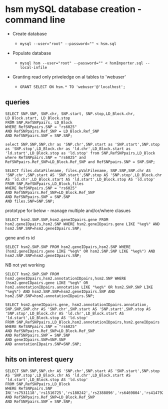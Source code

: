 # hsm mySQL database creation - command line

- Create database
  - `mysql --user="root" --password="" < hsm.sql`
- Populate database
  - `mysql hsm --user="root" --password="" < hsmImporter.sql --local-infile`


- Granting read only priveledge on al tables to 'webuser'
  - `GRANT SELECT ON hsm.* TO 'webuser'@'localhost';`


## queries

```
SELECT SNP.SNP, SNP.chr, SNP.start, SNP.stop,LD_Block.chr, LD_Block.start, LD_Block.stop
FROM SNP,RefSNPpairs, LD_Block
WHERE RefSNPpairs.SNP = "rs6025" 
AND RefSNPpairs.Ref_SNP = LD_Block.Ref_SNP
AND RefSNPpairs.SNP = SNP.SNP;
```

```
select SNP.SNP,SNP.chr as 'SNP.chr',SNP.start as 'SNP.start',SNP.stop as 'SNP.stop',LD_Block.chr as 'ld.chr',LD_Block.start as 'ld.start',LD_Block.stop as 'ld.stop' from SNP,RefSNPpairs,LD_Block where RefSNPpairs.SNP = "rs6025" and RefSNPpairs.Ref_SNP=LD_Block.Ref_SNP and RefSNPpairs.SNP = SNP.SNP;

```


```
SELECT files.dataFilename, files.pValFilename, SNP.SNP,SNP.chr AS 'SNP.chr',SNP.start AS 'SNP.start',SNP.stop AS 'SNP.stop',LD_Block.chr AS 'ld.chr',LD_Block.start AS 'ld.start',LD_Block.stop AS 'ld.stop' 
FROM SNP,RefSNPpairs,LD_Block,files 
WHERE RefSNPpairs.SNP = "rs6025" 
AND RefSNPpairs.Ref_SNP=LD_Block.Ref_SNP 
AND RefSNPpairs.SNP = SNP.SNP 
AND files.SNP=SNP.SNP;
```


prototype for below - manage multiple and/or/where clasues

```
SELECT hsm2.SNP.SNP,hsm2.geneIDpairs.gene FROM hsm2.geneIDpairs,hsm2.SNP WHERE hsm2.geneIDpairs.gene LIKE "%eg%" AND hsm2.SNP.SNP=hsm2.geneIDpairs.SNP;
```

gene and rs id

```
SELECT hsm2.SNP.SNP FROM hsm2.geneIDpairs,hsm2.SNP WHERE (hsm2.geneIDpairs.gene LIKE "%eg%" OR hsm2.SNP.SNP LIKE "%eg%") AND hsm2.SNP.SNP=hsm2.geneIDpairs.SNP;

```


NB not yet working

```
SELECT hsm2.SNP.SNP FROM hsm2.geneIDpairs,hsm2.annotationIDpairs,hsm2.SNP WHERE (hsm2.geneIDpairs.gene LIKE "%eg%" OR hsm2.annotationIDpairs.annotation LIKE "%eg%" OR hsm2.SNP.SNP LIKE "%eg%") AND hsm2.SNP.SNP=hsm2.geneIDpairs.SNP AND hsm2.SNP.SNP=hsm2.annotationIDpairs.SNP;

```


```
SELECT hsm2.geneIDpairs.gene, hsm2.annotationIDpairs.annotation, SNP.SNP,SNP.chr AS 'SNP.chr',SNP.start AS 'SNP.start',SNP.stop AS 'SNP.stop',LD_Block.chr AS 'ld.chr',LD_Block.start AS 'ld.start',LD_Block.stop AS 'ld.stop' 
FROM SNP,RefSNPpairs,LD_Block,hsm2.annotationIDpairs,hsm2.geneIDpairs
WHERE RefSNPpairs.SNP = "rs6025" 
AND RefSNPpairs.Ref_SNP=LD_Block.Ref_SNP 
AND RefSNPpairs.SNP = SNP.SNP 
AND geneIDpairs.SNP=SNP.SNP
AND annotationIDpairs.SNP=SNP.SNP;
```

## hits on interest query

```
SELECT SNP.SNP,SNP.chr AS 'SNP.chr',SNP.start AS 'SNP.start',SNP.stop AS 'SNP.stop',LD_Block.chr AS 'ld.chr',LD_Block.start AS 'ld.start',LD_Block.stop AS 'ld.stop' 
FROM SNP,RefSNPpairs,LD_Block
WHERE RefSNPpairs.SNP IN('rs7531118','rs1516725','rs180242','rs2388896','rs6469804','rs4147929','rs10499194','rs3129934','rs2248359','rs17356907','rs2823093','rs3802842','rs45430','rs4775302','')
AND RefSNPpairs.Ref_SNP=LD_Block.Ref_SNP 
AND RefSNPpairs.SNP = SNP.SNP;
```